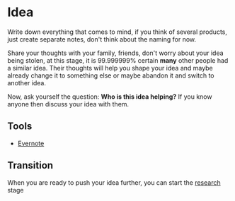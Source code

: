 # Idea

Write down everything that comes to mind, if you think of several products, just create separate notes, don't think about the naming for now.

Share your thoughts with your family, friends, don't worry about your idea being stolen, at this stage, it is 99.999999% certain **many** other people had a similar idea.
Their thoughts will help you shape your idea and maybe already change it to something else or maybe abandon it and switch to another idea.

Now, ask yourself the question: **Who is this idea helping?** If you know anyone then discuss your idea with them.

## Tools

* [Evernote](https://evernote.com/)

## Transition

When you are ready to push your idea further, you can start the [research](research.md) stage
